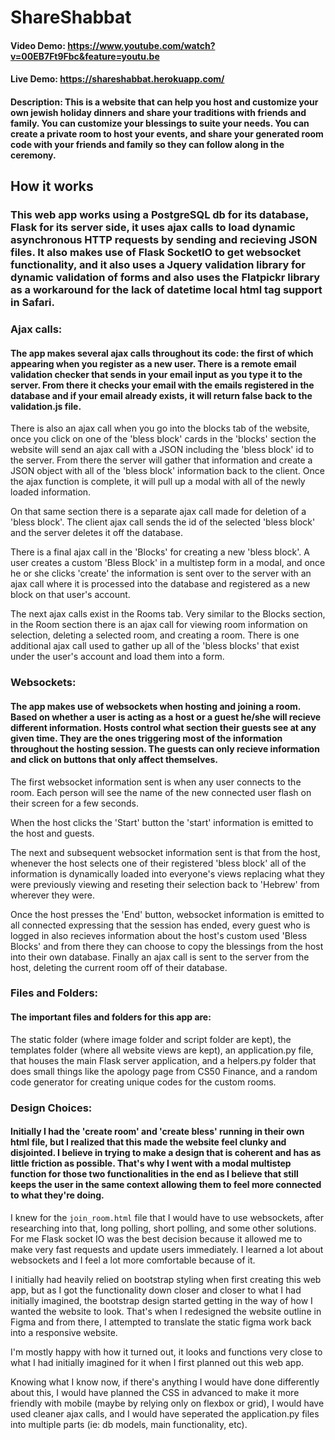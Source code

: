 # ShareShabbat

#### Video Demo:  https://www.youtube.com/watch?v=00EB7Ft9Fbc&feature=youtu.be

#### Live Demo:  https://shareshabbat.herokuapp.com/

#### Description: This is a website that can help you host and customize your own jewish holiday dinners and share your traditions with friends and family. You can customize your blessings to suite your needs. You can create a private room to host your events, and share your generated room code with your friends and family so they can follow along in the ceremony.

## How it works

### This web app works using a PostgreSQL db for its database, Flask for its server side, it uses ajax calls to load dynamic asynchronous HTTP requests by sending and recieving JSON files. It also makes use of Flask SocketIO to get websocket functionality, and it also uses a Jquery validation library for dynamic validation of forms and also uses the Flatpickr library as a workaround for the lack of datetime local html tag support in Safari.

### Ajax calls:

#### The app makes several ajax calls throughout its code: the first of which appearing when you register as a new user. There is a remote email validation checker that sends in your email input as you type it to the server. From there it checks your email with the emails registered in the database and if your email already exists, it will return false back to the validation.js file.

There is also an ajax call when you go into the blocks tab of the website, once you click on one of the 'bless block' cards in the 'blocks' section the website will send an ajax call with a JSON including the 'bless block' id to the server. From there the server will gather that information and create a JSON object with all of the 'bless block' information back to the client. Once the ajax function is complete, it will pull up a modal with all of the newly loaded information.

On that same section there is a separate ajax call made for deletion of a 'bless block'. The client ajax call sends the id of the selected 'bless block' and the server deletes it off the database.

There is a final ajax call in the 'Blocks' for creating a new 'bless block'. A user creates a custom 'Bless Block' in a multistep form in a modal, and once he or she clicks 'create' the information is sent over to the server with an ajax call where it is processed into the database and registered as a new block on that user's account.

The next ajax calls exist in the Rooms tab. Very similar to the Blocks section, in the Room section there is an ajax call for viewing room information on selection, deleting a selected room, and creating a room. There is one additional ajax call used to gather up all of the 'bless blocks' that exist under the user's account and load them into a form.

### Websockets:

#### The app makes use of websockets when hosting and joining a room. Based on whether a user is acting as a host or a guest he/she will recieve different information. Hosts control what section their guests see at any given time. They are the ones triggering most of the information throughout the hosting session. The guests can only recieve information and click on buttons that only affect themselves.

The first websocket information sent is when any user connects to the room. Each person will see the name of the new connected user flash on their screen for a few seconds.

When the host clicks the 'Start' button the 'start' information is emitted to the host and guests.

The next and subsequent websocket information sent is that from the host, whenever the host selects one of their registered 'bless block' all of the information is dynamically loaded into everyone's views replacing what they were previously viewing and reseting their selection back to 'Hebrew' from wherever they were.

Once the host presses the 'End' button, websocket information is emitted to all connected expressing that the session has ended, every guest who is logged in also recieves information about the host's custom used 'Bless Blocks' and from there they can choose to copy the blessings from the host into their own database. Finally an ajax call is sent to the server from the host, deleting the current room off of their database.

### Files and Folders:

#### The important files and folders for this app are:

The static folder (where image folder and script folder are kept), the templates folder (where all website views are kept), an application.py file, that houses the main Flask server application, and a helpers.py folder that does small things like the apology page from CS50 Finance, and a random code generator for creating unique codes for the custom rooms.

### Design Choices:

#### Initially I had the 'create room' and 'create bless' running in their own html file, but I realized that this made the website feel clunky and disjointed. I believe in trying to make a design that is coherent and has as little friction as possible. That's why I went with a modal multistep function for those two functionalities in the end as I believe that still keeps the user in the same context allowing them to feel more connected to what they're doing.

I knew for the `join_room.html` file that I would have to use websockets, after researching into that, long polling, short polling, and some other solutions. For me Flask socket IO was the best decision because it allowed me to make very fast requests and update users immediately. I learned a lot about websockets and I feel a lot more comfortable because of it.

I initially had heavily relied on bootstrap styling when first creating this web app, but as I got the functionality down closer and closer to what I had initially imagined, the bootstrap design started getting in the way of how I wanted the website to look. That's when I redesigned the website outline in Figma and from there, I attempted to translate the static figma work back into a responsive website.

I'm mostly happy with how it turned out, it looks and functions very close to what I had initially imagined for it when I first planned out this web app.

Knowing what I know now, if there's anything I would have done differently about this, I would have planned the CSS in advanced to make it more friendly with mobile (maybe by relying only on flexbox or grid), I would have used cleaner ajax calls, and I would have seperated the application.py files into multiple parts (ie: db models, main functionality, etc).

